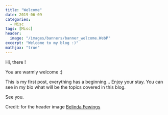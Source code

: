 ```yaml
---
title: "Welcome"
date: 2019-06-09
categories:
  - Misc
tags: [Misc]
header:
  image: "/images/banners/banner_welcome.WebP"
excerpt: "Welcome to my blog :)"
mathjax: "true"
---
```


Hi, there !

You are warmly welcome :)

This is my first post, everything has a beginning... Enjoy your stay. You can see in my bio what will be the topics covered in this blog.

See you.

Credit: for the header image [Belinda Fewings](https://unsplash.com/@bel2000a)


